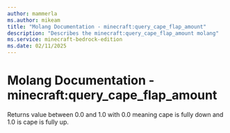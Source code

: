 ```yaml
---
author: mammerla
ms.author: mikeam
title: "Molang Documentation - minecraft:query_cape_flap_amount"
description: "Describes the minecraft:query_cape_flap_amount molang"
ms.service: minecraft-bedrock-edition
ms.date: 02/11/2025 
---
```


# Molang Documentation - minecraft:query_cape_flap_amount

Returns value between 0.0 and 1.0 with 0.0 meaning cape is fully down and 1.0 is cape is fully up.
